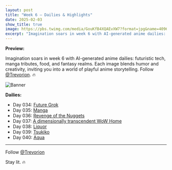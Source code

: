 ```yaml
---
layout: post
title: "Week 6 – Dailies & Highlights"
date: 2025-02-03
show_title: true
image: https://pbs.twimg.com/media/GouKfB4XQAEvXW7?format=jpg&name=4096x4096
excerpt: "Imagination soars in week 6 with AI-generated anime dailies: futuristic tech, manga tributes, food, and fantasy realms. Each image blends humor and creativity, inviting you into a world of playful anime storytelling."
---
```

  
**Preview:**  
  
Imagination soars in week 6 with AI-generated anime dailies: futuristic tech, manga tributes, food, and fantasy realms. Each image blends humor and creativity, inviting you into a world of playful anime storytelling. Follow [@Trevorion](https://x.com/Trevorion). 🔥
  
![Banner](https://pbs.twimg.com/media/GouKfB4XQAEvXW7?format=jpg&name=4096x4096)
  
**Dailies:**
- Day 034: [Future Grok](https://x.com/Trevorion/status/1886279167588921701)
- Day 035: [Manga](https://x.com/Trevorion/status/1886590105441407310)
- Day 036: [Revenge of the Nuggets](https://x.com/Trevorion/status/1886943656466088248)
- Day 037: [A dimensionally transcendent WoW Home](https://x.com/Trevorion/status/1887306673913508039)
- Day 038: [Liquor](https://x.com/Trevorion/status/1887757218528858478)
- Day 039: [Tsukiko](https://x.com/Trevorion/status/1888057694520504423)
- Day 040: [Aqua](https://x.com/Trevorion/status/1888403761950863461)

---
Follow [@Trevorion](https://x.com/Trevorion)

Stay lit. 🔥
